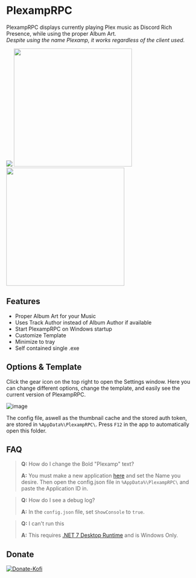 # PlexampRPC
PlexampRPC displays currently playing Plex music as Discord Rich Presence, while using the proper Album Art.<br/> *Despite using the name Plexamp, it works regardless of the client used.*

<p float="left">
<img src="https://i.imgur.com/kFAu8t9.png" />
<img src="https://i.imgur.com/2syfqbT.png" height="313" />
<img src="https://i.imgur.com/decQuxm.png" height="313" />
</p>

## Features
- Proper Album Art for your Music
- Uses Track Author instead of Album Author if available 
- Start PlexampRPC on Windows startup
- Customize Template
- Minimize to tray
- Self contained single .exe

## Options & Template
Click the gear icon on the top right to open the Settings window. Here you can change different options, change the template, and easily see the current version of PlexampRPC.

![image](https://user-images.githubusercontent.com/13797470/235368406-df0c2ec7-39ac-40fb-970a-33936cbaf2bb.png)

The config file, aswell as the thumbnail cache and the stored auth token, are stored in `%AppData%\PlexampRPC\`. Press `F12` in the app to automatically open this folder.

## FAQ
> **Q:** How do I change the Bold "Plexamp" text?
> 
> **A:** You must make a new application [here](https://discord.com/developers/applications) and set the Name you desire. Then open the config.json file in `%AppData%\PlexampRPC\` and paste the Application ID in.

> **Q:** How do I see a debug log?
> 
> **A:** In the `config.json` file, set `ShowConsole` to `true`.

> **Q:** I can't run this
> 
> **A:** This requires [.NET 7 Desktop Runtime](https://dotnet.microsoft.com/en-us/download/dotnet/7.0) and is Windows Only.

## Donate
[![Donate-Kofi](https://ko-fi.com/img/githubbutton_sm.svg)](https://ko-fi.com/J3J63UBHG)
